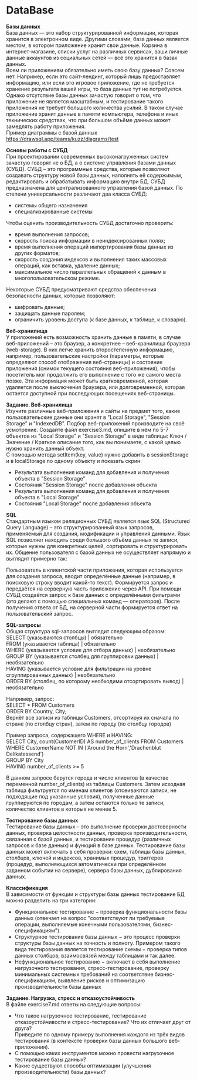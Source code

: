 # DataBase
**Базы данных**  
База данных — это набор структурированной информации, которая хранится в электронном виде. Другими словами, база данных является местом, в котором приложение хранит свои данные. Корзина в интернет-магазине, списки услуг на различных сервисах, ваши личные данные аккаунтов из социальных сетей — всё это хранится в базах данных.  
Всем ли приложениям обязательно иметь свою базу данных? Совсем нет. Например, если это сайт-лендинг, который лишь предоставляет информацию, или если это игровое приложение, где не требуется хранение результата вашей игры, то база данных тут не потребуется. Однако отсутствие базы данных зачастую говорит о том, что приложение не является масштабным, и тестирование такого приложения не требует большого количества усилий. В таком случае приложение хранит данные в памяти компьютера, телефона и иных технических средствах, что при большом объёме данных может замедлять работу приложения.  
Пример диаграммы с базой данных
https://drawsql.app/teams/kuzz/diagrams/test

**Основы работы с СУБД**  
При проектировании современных высоконагруженных систем зачастую говорят не о БД, а о системе управления базами данных (СУБД). СУБД – это программные средства, которые позволяют создавать структуру новой базы данных, наполнять её содержимым, редактировать и обрабатывать информацию внутри БД. СУБД предназначена для централизованного управления базой данных.
По степени универсальности различают два класса СУБД:  

- системы общего назначения
- специализированные системы  

Чтобы оценить производительность СУБД достаточно проверить:  

- время выполнения запросов;  
- скорость поиска информации в неиндексированных полях;  
- время выполнения операций импортирования базы данных из других форматов;  
- скорость создания индексов и выполнения таких массовых операций, как вставка, удаление данных;  
- максимальное число параллельных обращений к данным в многопользовательском режиме.  

Некоторые СУБД предусматривают средства обеспечения безопасности данных, которые позволяют:  

- шифровать данные;  
- защищать данные паролем;  
- ограничить уровень доступа (к базе данных, к таблице, к словарю).  

**Веб-хранилища**    
У приложений есть возможность хранить данные в памяти, в случае веб-приложений – это браузер, а конкретнее – веб-хранилища браузера (web-storage). В них легче хранить второстепенную информацию, например, пользовательские настройки (параметры, которые определяют способ отображения веб-страницы) и состояние приложения (снимок текущего состояния веб-приложения), чтобы посетитель мог продолжить его выполнение с того же самого места позже. Эта информация может быть кратковременной, которая удаляется после выключения браузера, или долговременной, которая остается доступной при последующих посещениях веб-страницы.  

**Задание. Веб-хранилища**  
Изучите различные веб-приложения и сайты на предмет того, какие пользовательские данные они хранят в "Local Storage", "Session Storage" и "IndexedDB". Подбор веб-приложений производите на своё усмотрение. Создайте файл exercise3.md, опишите в нём по 5-7 объектов из "Local Storage" и "Session Storage" в виде таблицы: Ключ / Значение / Краткое описание того, как вы понимаете, с какой целью нужно хранить данный объект.   
С помощью метода setItem(key, value) нужно добавить в sessionStorage и в localStorage по одному объекту и показать скрин:    
- Результата выполнения команд для добавления и получения объекта в "Session Storage"  
- Состояния "Session Storage" после добавления объекта  
- Результата выполнения команд для добавления и получения объекта в "Local Storage"  
- Состояния "Local Storage" после добавления объекта  

**SQL**  
Стандартным языком реляционных СУБД является язык SQL (Structured Query Language) – это структурированный язык запросов, применяемый для создания, модификации и управления данными. Язык SQL позволяет находить среди большого объёма данных те записи, которые нужны для конкретных целей, сортировать и структурировать их.
Общение пользователя с базой данных не осуществляет напрямую и выглядит примерно так:

Пользователь в клиентской части приложения, которая используется для создания запроса, вводит определённые данные (например, в поисковую строку вводит какой-то текст).
Формируется запрос и передаётся на серверную часть приложение через API.
При помощи СУБД создаётся запрос к базе данных с определёнными фильтрами (это делают с помощью специальных команд — операторов).
После получения ответа от БД, на серверной части формируется ответ на пользовательский запрос.  

**SQL-запросы**  
Общая структура sql-запросов выглядит следующим образом:  
SELECT (указываются столбцы) | обязательно  
FROM (указывается таблица) | обязательно   
WHERE (указывается условие для отбора данных) | необязательно  
GROUP BY (указывается столбец для группировки данных) | необязательно  
HAVING (указывается условие для фильтрации на уровне сгруппированных данных) | необязательно  
ORDER BY (столбец, по которому необходими отсортировать вывод) | необязательно  

Например, запрос:  
SELECT * FROM Customers  
ORDER BY Country, City;  
Вернёт все записи из таблицы Customers, отсортируя их сначала по стране (по столбцу стран), затем по городу (по столбцу городов)  

Пример запроса, содержащего WHERE и HAVING:  
SELECT City, count(CustomerID) AS number_of_clients FROM Customers  
WHERE CustomerName NOT IN ('Around the Horn','Drachenblut Delikatessend')  
GROUP BY City  
HAVING number_of_clients >= 5   

В данном запросе берутся города и число клиентов (в качестве переменной number_of_clients) из таблицы Customers. Затем исходная таблица фильтруется по именам клиентов (отсеиваются записи, не подходящие под указанные условия), полученные данные группируются по городам, а затем остаются только те записи, количество клиентов в которых не менее 5.  

**Тестирование базы данных**  
Тестирование базы данных – это выполнение проверки достоверности данных, проверка целостности данных, проверка производительности, связанная с базой данных, и тестирование процедур (различных запросов к базе данных) и функций в базе данных. Тестирование базы данных может включать в себя проверки: схем, таблицы базы данных, столбцов, ключей и индексов, хранимых процедур, триггеров (процедур, выполняющихся автоматически при определённом заданном событии на сервере), сервера базы данных, дублирования данных.  

**Классификация**  
В зависимости от функции и структуры базы данных тестирование БД можно разделить на три категории:  

- Функциональное тестирование − проверка функциональности базы данных (отвечает на вопрос "соответствуют ли требуемые операции, выполняемые конечными пользователями, бизнес-спецификациям").  
- Структурное тестирование базы данных − это процесс проверки структуры базы данных на точность и полноту. Примером такого вида тестирования является тестирование схемы − проверка типов данных столбцов, взаимосвязей между таблицами и так далее.  
- Нефункциональное тестирование − включает в себя выполнение нагрузочного тестирования, стресс-тестирование, проверку минимальных системных требований на соответствие бизнес-спецификациям, выявление рисков и оптимизацию производительности базы данных
  
**Задание. Нагрузка, стресс и отказоустойчивость**  
В файле exercise7.md ответы на следующие вопросы:  

- Что такое нагрузочное тестирование, тестирование отказоустойчивости и стресс-тестирование? Что их отличает друг от друга?  
Приведите по одному примеру выполнения каждого из трёх видов тестирования (в контексте проверки базы данных большого веб-приложения).  
- С помощью каких инструментов можно провести нагрузочное тестирование базы данных?  
- Какие существуют способы оптимизации (улучшения производительности) базы данных?  

